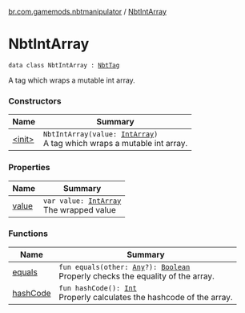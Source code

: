 [br.com.gamemods.nbtmanipulator](../index.md) / [NbtIntArray](./index.md)

# NbtIntArray

`data class NbtIntArray : `[`NbtTag`](../-nbt-tag.md)

A tag which wraps a mutable int array.

### Constructors

| Name | Summary |
|---|---|
| [&lt;init&gt;](-init-.md) | `NbtIntArray(value: `[`IntArray`](https://kotlinlang.org/api/latest/jvm/stdlib/kotlin/-int-array/index.html)`)`<br>A tag which wraps a mutable int array. |

### Properties

| Name | Summary |
|---|---|
| [value](value.md) | `var value: `[`IntArray`](https://kotlinlang.org/api/latest/jvm/stdlib/kotlin/-int-array/index.html)<br>The wrapped value |

### Functions

| Name | Summary |
|---|---|
| [equals](equals.md) | `fun equals(other: `[`Any`](https://kotlinlang.org/api/latest/jvm/stdlib/kotlin/-any/index.html)`?): `[`Boolean`](https://kotlinlang.org/api/latest/jvm/stdlib/kotlin/-boolean/index.html)<br>Properly checks the equality of the array. |
| [hashCode](hash-code.md) | `fun hashCode(): `[`Int`](https://kotlinlang.org/api/latest/jvm/stdlib/kotlin/-int/index.html)<br>Properly calculates the hashcode of the array. |
